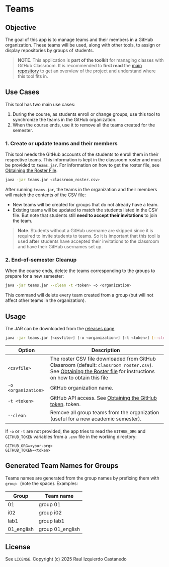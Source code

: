 # Teams

## Objective

The goal of this app is to manage teams and their members in a GitHub organization. These teams will be used, along with other tools, to assign or display repositories by groups of students.

> **NOTE**. This application is **part of the toolkit** for managing classes with GitHub Classroom. It is recommended to **first read** the [main repository](https://github.com/raul-izquierdo/classroom-tools) to get an overview of the project and understand where this tool fits in.

## Use Cases

This tool has two main use cases:
1) During the course, as students enroll or change groups, use this tool to synchronize the teams in the GitHub organization.
2) When the course ends, use it to remove all the teams created for the semester.


### 1. Create or update teams and their members

This tool needs the GitHub accounts of the students to enroll them in their respective teams. This information is kept in the classroom roster and must be provided to `teams.jar`. For information on how to get the roster file, see [Obtaining the Roster File](https://github.com/raul-izquierdo/classroom-tools#obtaining-the-roster-file).

```bash
java -jar teams.jar <classroom_roster.csv>
```

After running `teams.jar`, the teams in the organization and their members will match the contents of the CSV file:
- New teams will be created for groups that do not already have a team.
- Existing teams will be updated to match the students listed in the CSV file. But note that students still **need to accept their invitations** to join the team.

> **Note**. Students without a GitHub username are skipped since it is required to invite students to teams. So it is important that this tool is used **after** students have accepted their invitations to the classroom and have their GitHub usernames set up.


### 2. End-of-semester Cleanup

When the course ends, delete the teams corresponding to the groups to prepare for a new semester:

```bash
java -jar teams.jar --clean -t <token> -o <organization>
```

This command will delete every team created from a group (but will not affect other teams in the organization).


## Usage

The JAR can be downloaded from the [releases page](https://github.com/raul-izquierdo/teams/releases).

```bash
java -jar teams.jar [<csvfile>] [-o <organization>] [-t <token>] [--clean]
```

| Option              | Description                                                                                                                            |
| ------------------- | ------------------------------------------------------------------------------------------- |
| `<csvfile>`         | The roster CSV file downloaded from GitHub Classroom (default: `classroom_roster.csv`). See [Obtaining the Roster file](https://github.com/raul-izquierdo/classroom-tools#obtaining-the-roster-file) for instructions on how to obtain this file                                                |
| `-o <organization>` | GitHub organization name.                                                                                                              |
| `-t <token>`        | GitHub API access. See [Obtaining the GitHub token](https://github.com/raul-izquierdo/classroom-tools#obtaining-the-github-token). token.                                                                                                               |
| `--clean`           | Remove all group teams from the organization (useful for a new academic semester).                                                     |

If `-o` or `-t` are not provided, the app tries to read the `GITHUB_ORG` and `GITHUB_TOKEN` variables from a `.env` file in the working directory:
```dotenv
GITHUB_ORG=<your-org>
GITHUB_TOKEN=<token>
```

## Generated Team Names for Groups

Teams names are generated from the group names by prefixing them with `group ` (note the space). Examples:

| Group      | Team name         |
|------------|-------------------|
| 01         | group 01          |
| i02        | group i02         |
| lab1       | group lab1        |
| 01_english | group 01_english  |


## License

See `LICENSE`.
Copyright (c) 2025 Raul Izquierdo Castanedo
